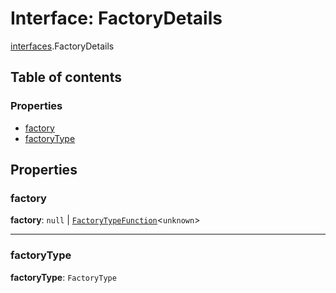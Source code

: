 # Interface: FactoryDetails

[interfaces](/en/auto-docs/fixed-layout-editor/modules/interfaces.md).FactoryDetails

## Table of contents

### Properties

* [factory](/en/auto-docs/fixed-layout-editor/interfaces/interfaces.FactoryDetails.md#factory)
* [factoryType](/en/auto-docs/fixed-layout-editor/interfaces/interfaces.FactoryDetails.md#factorytype)

## Properties

### factory

**factory**: `null` | [`FactoryTypeFunction`](/en/auto-docs/fixed-layout-editor/types/interfaces.FactoryTypeFunction.md)<`unknown`>

***

### factoryType

**factoryType**: `FactoryType`

